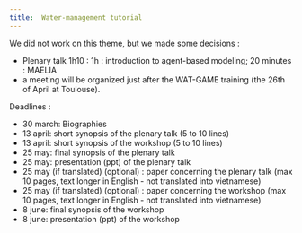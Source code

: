 ```yaml
---
title:  Water-management tutorial
---
```



We did not work on this theme, but we made some decisions :
- Plenary talk 1h10 : 1h : introduction to agent-based modeling; 20 minutes : MAELIA
- a meeting will be organized just after the WAT-GAME training (the 26th of April at Toulouse).

Deadlines :
- 30 march: Biographies
- 13 april: short synopsis of the plenary talk (5 to 10 lines)
- 13 april: short synopsis of the workshop (5 to 10 lines)
- 25 may: final synopsis of the plenary talk
- 25 may: presentation (ppt) of the plenary talk
- 25 may (if translated) (optional) : paper concerning the plenary talk (max 10 pages, text longer in English - not translated into vietnamese)
- 25 may (if translated) (optional) : paper concerning the workshop (max 10 pages, text longer in English - not translated into vietnamese)
- 8 june: final synopsis of the workshop
- 8 june: presentation (ppt) of the workshop